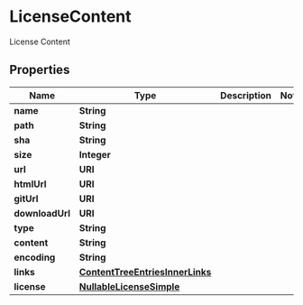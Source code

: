 

# LicenseContent

License Content

## Properties

| Name | Type | Description | Notes |
|------------ | ------------- | ------------- | -------------|
|**name** | **String** |  |  |
|**path** | **String** |  |  |
|**sha** | **String** |  |  |
|**size** | **Integer** |  |  |
|**url** | **URI** |  |  |
|**htmlUrl** | **URI** |  |  |
|**gitUrl** | **URI** |  |  |
|**downloadUrl** | **URI** |  |  |
|**type** | **String** |  |  |
|**content** | **String** |  |  |
|**encoding** | **String** |  |  |
|**links** | [**ContentTreeEntriesInnerLinks**](ContentTreeEntriesInnerLinks.md) |  |  |
|**license** | [**NullableLicenseSimple**](NullableLicenseSimple.md) |  |  |



